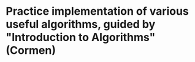 # Practice implementation of various useful algorithms, guided by "Introduction to Algorithms" (Cormen)
